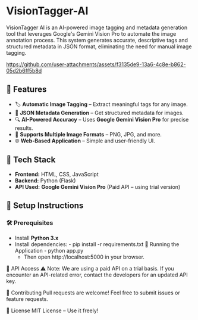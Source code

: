 # VisionTagger-AI
VisionTagger AI is an AI-powered image tagging and metadata generation tool that leverages Google's Gemini Vision Pro to automate the image annotation process. This system generates accurate, descriptive tags and structured metadata in JSON format, eliminating the need for manual image tagging.

https://github.com/user-attachments/assets/f3135de9-13a6-4c8e-b862-05d2b6ff5b8d

## 🔹 Features  
- 🏷️ **Automatic Image Tagging** – Extract meaningful tags for any image.  
- 📝 **JSON Metadata Generation** – Get structured metadata for images.  
- 🔍 **AI-Powered Accuracy** – Uses **Google Gemini Vision Pro** for precise results.  
- 📂 **Supports Multiple Image Formats** – PNG, JPG, and more.  
- 🌐 **Web-Based Application** – Simple and user-friendly UI.  

## 🔹 Tech Stack  
- **Frontend:** HTML, CSS, JavaScript  
- **Backend:** Python (Flask)  
- **API Used:** **Google Gemini Vision Pro** (Paid API – using trial version)  

## 🔹 Setup Instructions  
### 🛠 Prerequisites  
- Install **Python 3.x**  
- Install dependencies: 
        - pip install -r requirements.txt
🚀 Running the Application
        - python app.py
    - Then open http://localhost:5000 in your browser.
    
🔹 API Access
⚠ Note: We are using a paid API on a trial basis.
If you encounter an API-related error, contact the developers for an updated API key.

🔹 Contributing
Pull requests are welcome! Feel free to submit issues or feature requests.

🔹 License
MIT License – Use it freely!


